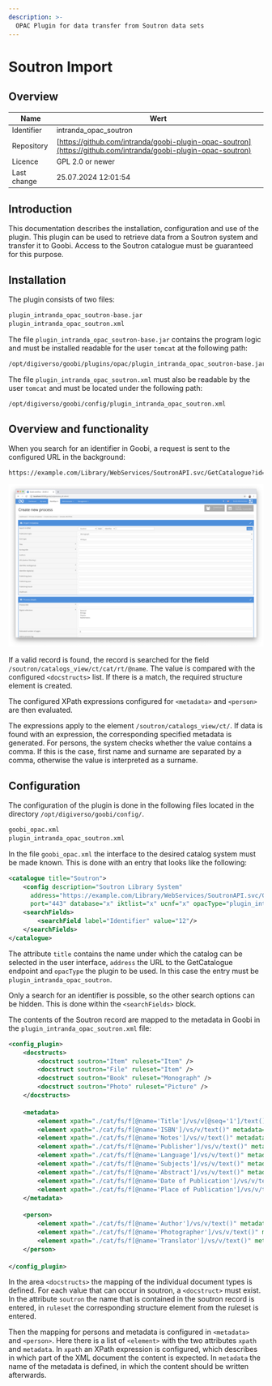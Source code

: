 ```yaml
---
description: >-
  OPAC Plugin for data transfer from Soutron data sets
---
```


# Soutron Import

## Overview

Name                     | Wert
-------------------------|-----------
Identifier               | intranda_opac_soutron
Repository               | [https://github.com/intranda/goobi-plugin-opac-soutron](https://github.com/intranda/goobi-plugin-opac-soutron)
Licence              | GPL 2.0 or newer 
Last change    | 25.07.2024 12:01:54


## Introduction
This documentation describes the installation, configuration and use of the plugin. This plugin can be used to retrieve data from a Soutron system and transfer it to Goobi. Access to the Soutron catalogue must be guaranteed for this purpose.


## Installation
The plugin consists of two files:

```bash
plugin_intranda_opac_soutron-base.jar
plugin_intranda_opac_soutron.xml
```

The file `plugin_intranda_opac_soutron-base.jar` contains the program logic and must be installed readable for the user `tomcat` at the following path:

```bash
/opt/digiverso/goobi/plugins/opac/plugin_intranda_opac_soutron-base.jar
```

The file `plugin_intranda_opac_soutron.xml` must also be readable by the user `tomcat` and must be located under the following path:

```bash
/opt/digiverso/goobi/config/plugin_intranda_opac_soutron.xml
```


## Overview and functionality
When you search for an identifier in Goobi, a request is sent to the configured URL in the background:

```bash
https://example.com/Library/WebServices/SoutronAPI.svc/GetCatalogue?id=[VALUE]
```

![Goobi workflow interface for querying the catalogue](images/goobi-plugin-opac-soutron_screen1_en.png)

If a valid record is found, the record is searched for the field `/soutron/catalogs_view/ct/cat/rt/@name`. The value is compared with the configured `<docstructs>` list. If there is a match, the required structure element is created.

The configured XPath expressions configured for `<metadata>` and `<person>` are then evaluated.

The expressions apply to the element `/soutron/catalogs_view/ct/`. If data is found with an expression, the corresponding specified metadata is generated. For persons, the system checks whether the value contains a comma. If this is the case, first name and surname are separated by a comma, otherwise the value is interpreted as a surname.


## Configuration
The configuration of the plugin is done in the following files located in the directory `/opt/digiverso/goobi/config/`.

```bash
goobi_opac.xml
plugin_intranda_opac_soutron.xml
```

In the file `goobi_opac.xml` the interface to the desired catalog system must be made known. This is done with an entry that looks like the following:

```xml
<catalogue title="Soutron">
    <config description="Soutron Library System"
      address="https://example.com/Library/WebServices/SoutronAPI.svc/GetCatalogue"
      port="443" database="x" iktlist="x" ucnf="x" opacType="plugin_intranda_opac_soutron" />
    <searchFields>
        <searchField label="Identifier" value="12"/>
    </searchFields>
</catalogue>
```

The attribute `title` contains the name under which the catalog can be selected in the user interface, `address` the URL to the GetCatalogue endpoint and `opacType` the plugin to be used. In this case the entry must be `plugin_intranda_opac_soutron`.

Only a search for an identifier is possible, so the other search options can be hidden. This is done within the `<searchFields>` block.

The contents of the Soutron record are mapped to the metadata in Goobi in the `plugin_intranda_opac_soutron.xml` file:

```xml
<config_plugin>
    <docstructs>
        <docstruct soutron="Item" ruleset="Item" />
        <docstruct soutron="File" ruleset="Item" />
        <docstruct soutron="Book" ruleset="Monograph" />
        <docstruct soutron="Photo" ruleset="Picture" />
    </docstructs>

    <metadata>
        <element xpath="./cat/fs/f[@name='Title']/vs/v[@seq='1']/text()" metadata="TitleDocMain" />
        <element xpath="./cat/fs/f[@name='ISBN']/vs/v/text()" metadata="ISBN" />
        <element xpath="./cat/fs/f[@name='Notes']/vs/v/text()" metadata="Note" />
        <element xpath="./cat/fs/f[@name='Publisher']/vs/v/text()" metadata="PublisherName" />
        <element xpath="./cat/fs/f[@name='Language']/vs/v/text()" metadata="DocLanguage" />
        <element xpath="./cat/fs/f[@name='Subjects']/vs/v/text()" metadata="Subject" />
        <element xpath="./cat/fs/f[@name='Abstract']/vs/v/text()" metadata="Abstract" />
        <element xpath="./cat/fs/f[@name='Date of Publication']/vs/v/text()" metadata="PublicationYear" />
        <element xpath="./cat/fs/f[@name='Place of Publication']/vs/v/text()" metadata="PlaceOfPublication" />
    </metadata>

    <person>
        <element xpath="./cat/fs/f[@name='Author']/vs/v/text()" metadata="Author" />
        <element xpath="./cat/fs/f[@name='Photographer']/vs/v/text()" metadata="Photographer" />
        <element xpath="./cat/fs/f[@name='Translator']/vs/v/text()" metadata="Translator" />
    </person>

</config_plugin>
```

In the area `<docstructs>` the mapping of the individual document types is defined. For each value that can occur in soutron, a `<docstruct>` must exist. In the attribute `soutron` the name that is contained in the soutron record is entered, in `ruleset` the corresponding structure element from the ruleset is entered.

Then the mapping for persons and metadata is configured in `<metadata>` and `<person>`. Here there is a list of `<element>` with the two attributes `xpath` and `metadata`. In `xpath` an XPath expression is configured, which describes in which part of the XML document the content is expected. In `metadata` the name of the metadata is defined, in which the content should be written afterwards.